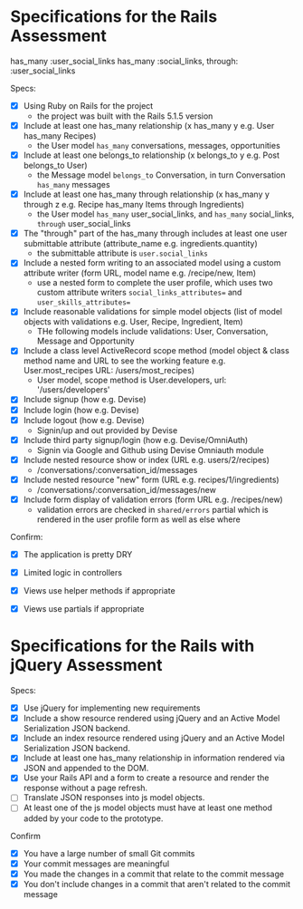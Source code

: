 # Specifications for the Rails Assessment


has_many :user_social_links
  has_many :social_links, through: :user_social_links
  
Specs:
- [x] Using Ruby on Rails for the project
	- the project was built with the Rails 5.1.5 version
- [x] Include at least one has_many relationship (x has_many y e.g. User has_many Recipes) 
	- the User model `has_many` conversations, messages, opportunities
- [x] Include at least one belongs_to relationship (x belongs_to y e.g. Post belongs_to User)
	- the Message model `belongs_to` Conversation, in turn Conversation `has_many` messages
- [x] Include at least one has_many through relationship (x has_many y through z e.g. Recipe has_many Items through Ingredients)
	- the User model `has_many` user_social_links, and `has_many` social_links, `through` user_social_links
- [x] The "through" part of the has_many through includes at least one user submittable attribute (attribute_name e.g. ingredients.quantity)
	- the submittable attribute is `user.social_links`
- [x] Include a nested form writing to an associated model using a custom attribute writer (form URL, model name e.g. /recipe/new, Item)
	- use a nested form to complete the user profile, which uses two custom attribute writers `social_links_attributes=` and `user_skills_attributes=`	
- [x] Include reasonable validations for simple model objects (list of model objects with validations e.g. User, Recipe, Ingredient, Item)
	- THe following models include validations: User, Conversation, Message and Opportunity
- [x] Include a class level ActiveRecord scope method (model object & class method name and URL to see the working feature e.g. User.most_recipes URL: /users/most_recipes)
	- User model, scope method is User.developers, url: '/users/developers'
- [x] Include signup (how e.g. Devise)
- [x] Include login (how e.g. Devise)
- [x] Include logout (how e.g. Devise)
	- Signin/up and out provided by Devise
- [x] Include third party signup/login (how e.g. Devise/OmniAuth)
	- Signin via Google and Github using Devise Omniauth module
- [x] Include nested resource show or index (URL e.g. users/2/recipes) 
 	-	/conversations/:conversation_id/messages  
- [x] Include nested resource "new" form (URL e.g. recipes/1/ingredients) 
	- /conversations/:conversation_id/messages/new
- [x] Include form display of validation errors (form URL e.g. /recipes/new)
	- validation errors are checked in `shared/errors` partial which is rendered in the user profile form as well as else where

Confirm:
- [x] The application is pretty DRY
- [x] Limited logic in controllers
- [x] Views use helper methods if appropriate
- [x] Views use partials if appropriate



# Specifications for the Rails with jQuery Assessment

Specs:
- [x] Use jQuery for implementing new requirements
- [x] Include a show resource rendered using jQuery and an Active Model Serialization JSON backend.
- [x] Include an index resource rendered using jQuery and an Active Model Serialization JSON backend.
- [x] Include at least one has_many relationship in information rendered via JSON and appended to the DOM.
- [x] Use your Rails API and a form to create a resource and render the response without a page refresh.
- [ ] Translate JSON responses into js model objects.
- [ ] At least one of the js model objects must have at least one method added by your code to the prototype.

Confirm
- [x] You have a large number of small Git commits
- [x] Your commit messages are meaningful
- [x] You made the changes in a commit that relate to the commit message
- [x] You don't include changes in a commit that aren't related to the commit message
